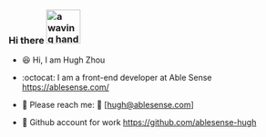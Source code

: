 ### Hi there <img src="https://user-images.githubusercontent.com/84819219/136729154-4acdd5a6-3c6c-4c22-a886-99e9c893c086.gif" alt="a waving hand to say hello" width="60px">  
    
- 😆 Hi, I am Hugh Zhou
    
- :octocat: I am a front-end developer at Able Sense https://ablesense.com/
    
- 💬 Please reach me: 📧 [hugh@ablesense.com] 
    
- :office: Github account for work https://github.com/ablesense-hugh
